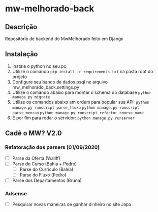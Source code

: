 # mw-melhorado-back

## Descrição
Repositório de backend do MwMelhorado feito em Django

## Instalação
1. Instale o python no seu pc
2. Utilize o comando ```pip install -r requirements.txt``` na pasta root do projeto
3. Configure seu banco de dados psql no arquivo mw_melhorado_back.settings.py
4. Utilize o comando abaixo para montar o schema do database
```python manage.py migrate```
5. Utilize os comandos abaixo em ordem para popular sua API:
```python manage.py runscript parse_fluxo```
```python manage.py runscript parse_mencao```
```python manage.py runscript refactor_course_name```
6. E por fim para rodar o servidor: 
```python manage.py runserver```

## Cadê o MW? V2.0

### Refatoração dos parsers (01/09/2020)

- [ ] Parse da Oferta (Waliff)
- [ ] Parse do Curso (Bahia + Pedro)
  - [ ] Parse do Currículo (Bahia)
  - [ ] Parse do Fluxo (Pedro)
- [ ] Parse dos Departamentos (Bruna)
  
### Adsense
- [ ] Pesquisar novas maneiras de ganhar dinheiro no site
Japa

